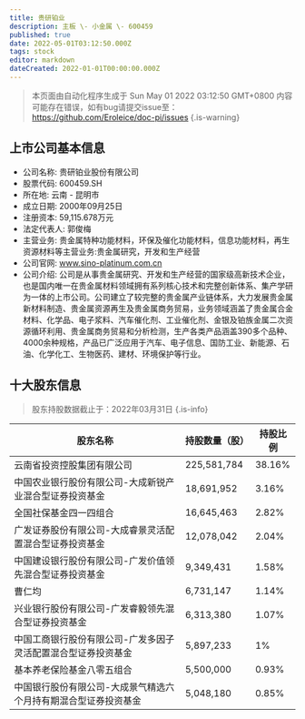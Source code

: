 ```yaml
---
title: 贵研铂业
description: 主板 \- 小金属 \- 600459
published: true
date: 2022-05-01T03:12:50.000Z
tags: stock
editor: markdown
dateCreated: 2022-01-01T00:00:00.000Z
---
```


> 本页面由自动化程序生成于 Sun May 01 2022 03:12:50 GMT+0800
> 内容可能存在错误，如有bug请提交issue至：https://github.com/Eroleice/doc-pi/issues
{.is-warning}

## 上市公司基本信息
- 公司名称: 贵研铂业股份有限公司
- 股票代码: 600459.SH
- 所在地: 云南 - 昆明市
- 成立日期: 2000年09月25日
- 注册资本: 59,115.678万元
- 法定代表人: 郭俊梅
- 主营业务: 贵金属特种功能材料，环保及催化功能材料，信息功能材料，再生资源材料等主营业务:贵金属研究，开发和生产经营
- 公司官网: www.sino-platinum.com.cn
- 公司介绍: 公司是从事贵金属研究、开发和生产经营的国家级高新技术企业，也是国内唯一在贵金属材料领域拥有系列核心技术和完整创新体系、集产学研为一体的上市公司。公司建立了较完整的贵金属产业链体系，大力发展贵金属新材料制造、贵金属资源再生及贵金属商务贸易，业务领域涵盖了贵金属合金材料、化学品、电子浆料、汽车催化剂、工业催化剂、金银及铂族金属二次资源循环利用、贵金属商务贸易和分析检测，生产各类产品涵盖390多个品种、4000余种规格，产品已广泛应用于汽车、电子信息、国防工业、新能源、石油、化学化工、生物医药、建材、环境保护等行业。


## 十大股东信息
> 股东持股数据截止于：2022年03月31日
{.is-info}

| 股东名称 | 持股数量（股） | 持股比例 |
| --- | --- | --- |
| 云南省投资控股集团有限公司 | 225,581,784 | 38.16% |
| 中国农业银行股份有限公司-大成新锐产业混合型证券投资基金 | 18,691,952 | 3.16% |
| 全国社保基金四一四组合 | 16,645,463 | 2.82% |
| 广发证券股份有限公司-大成睿景灵活配置混合型证券投资基金 | 12,078,042 | 2.04% |
| 中国建设银行股份有限公司-广发价值领先混合型证券投资基金 | 9,349,431 | 1.58% |
| 曹仁均 | 6,731,147 | 1.14% |
| 兴业银行股份有限公司-广发睿毅领先混合型证券投资基金 | 6,313,380 | 1.07% |
| 中国工商银行股份有限公司-广发多因子灵活配置混合型证券投资基金 | 5,897,233 | 1% |
| 基本养老保险基金八零五组合 | 5,500,000 | 0.93% |
| 中国银行股份有限公司-大成景气精选六个月持有期混合型证券投资基金 | 5,048,180 | 0.85% |




